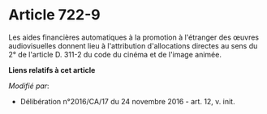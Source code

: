 # Article 722-9

Les aides financières automatiques à la promotion à l'étranger des œuvres audiovisuelles donnent lieu à l'attribution
d'allocations directes au sens du 2° de l'article D. 311-2 du code du cinéma et de l'image animée.

**Liens relatifs à cet article**

_Modifié par_:

  - Délibération n°2016/CA/17 du 24 novembre 2016 - art. 12, v. init.
